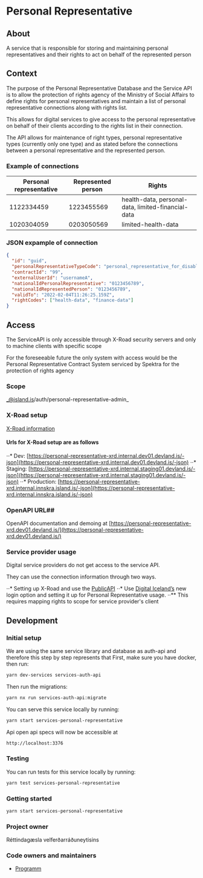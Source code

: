 # Personal Representative

## About

A service that is responsible for storing and maintaining personal representatives and their rights to act on behalf of the represented person

## Context

The purpose of the Personal Representative Database and the Service API is to allow the protection of rights agency of the Ministry of Social Affairs to define rights for personal representatives and maintain a list of personal representative connections along with rights list.

This allows for digital services to give access to the personal representative on behalf of their clients according to the rights list in their connection.

The API allows for maintenance of right types, personal representative types (currently only one type) and as stated before the connections between a personal representative and the represented person.

### Example of connections

| Personal representative | Represented person | Rights                                             |
| ----------------------- | ------------------ | -------------------------------------------------- |
| 1122334459              | 1223455569         | health-data, personal-data, limited-financial-data |
| 1020304059              | 0203050569         | limited-health-data                                |

### JSON expample of connection

```json
{
  "id": "guid",
  "personalRepresentativeTypeCode": "personal_representative_for_disabled_person",
  "contractId": "99",
  "externalUserId": "usernameA",
  "nationalIdPersonalRepresentative": "0123456789",
  "nationalIdRepresentedPerson": "0123456789",
  "validTo": "2022-02-04T11:26:25.159Z",
  "rightCodes": ["health-data", "finance-data"]
}
```

## Access

The ServiceAPI is only accessible through X-Road security servers and only to machine clients with specific scope

For the foreseeable future the only system with access would be the Personal Representative Contract System serviced by Spektra for the protection of rights agency

### Scope

_@island.is/auth/personal-representative-admin\_

### X-Road setup

[X-Road information](https://docs.devland.is/technical-overview/x-road/x-road-system-requirements)

#### Urls for X-Road setup are as follows

⋅⋅\* Dev: [https://personal-representative-xrd.internal.dev01.devland.is/-json](https://personal-representative-xrd.internal.dev01.devland.is/-json)
⋅⋅\* Staging: [https://personal-representative-xrd.internal.staging01.devland.is/-json](https://personal-representative-xrd.internal.staging01.devland.is/-json)
⋅⋅\* Production: [https://personal-representative-xrd.internal.innskra.island.is/-json](https://personal-representative-xrd.internal.innskra.island.is/-json)

### OpenAPI URL##

OpenAPI documentation and demoing at
[https://personal-representative-xrd.dev01.devland.is/](https://personal-representative-xrd.dev01.devland.is/)

### Service provider usage

Digital service providers do not get access to the service API.

They can use the connection information through two ways.

⋅⋅\* Setting up X-Road and use the [PublicAPI](https://docs.devland.is/apps/services/personal-representative-public)
⋅⋅\* Use [Digital Iceland’s](https://www.notion.so/Identity-Server-Integration-afde614a247e4b9da4731b2ace1115cd) new login option and setting it up for Personal Representative usage.
⋅⋅\*\* This requires mapping rights to scope for service provider's client

## Development

### Initial setup

We are using the same service library and database as auth-api and therefore this step by step represents that
First, make sure you have docker, then run:

```bash
yarn dev-services services-auth-api
```

Then run the migrations:

```bash
yarn nx run services-auth-api:migrate
```

You can serve this service locally by running:

```bash
yarn start services-personal-representative
```

Api open api specs will now be accessible at

```bash
http://localhost:3376
```

### Testing

You can run tests for this service locally by running:

```bash
yarn test services-personal-representative
```

### Getting started

```bash
yarn start services-personal-representative
```

### Project owner

Réttindagæsla velferðarráðuneytisins

### Code owners and maintainers

- [Programm](https://github.com/orgs/island-is/teams/programm/members)
